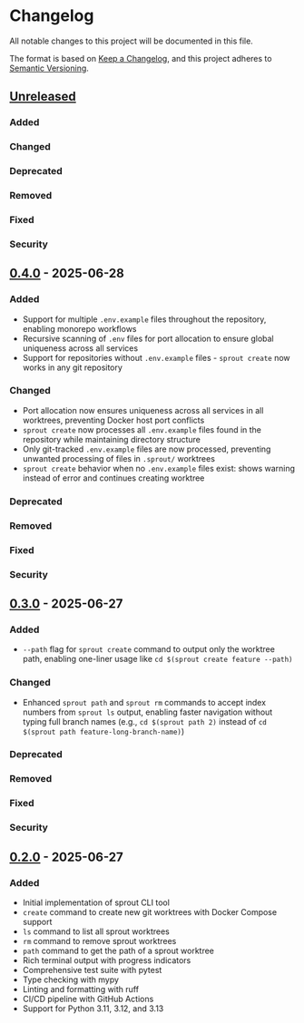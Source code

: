 # Changelog

All notable changes to this project will be documented in this file.

The format is based on [Keep a Changelog](https://keepachangelog.com/en/1.0.0/),
and this project adheres to [Semantic Versioning](https://semver.org/spec/v2.0.0.html).

## [Unreleased]

### Added

### Changed

### Deprecated

### Removed

### Fixed

### Security

## [0.4.0] - 2025-06-28

### Added
- Support for multiple `.env.example` files throughout the repository, enabling monorepo workflows
- Recursive scanning of `.env` files for port allocation to ensure global uniqueness across all services
- Support for repositories without `.env.example` files - `sprout create` now works in any git repository

### Changed
- Port allocation now ensures uniqueness across all services in all worktrees, preventing Docker host port conflicts
- `sprout create` now processes all `.env.example` files found in the repository while maintaining directory structure
- Only git-tracked `.env.example` files are now processed, preventing unwanted processing of files in `.sprout/` worktrees
- `sprout create` behavior when no `.env.example` files exist: shows warning instead of error and continues creating worktree

### Deprecated

### Removed

### Fixed

### Security

## [0.3.0] - 2025-06-27

### Added
- `--path` flag for `sprout create` command to output only the worktree path, enabling one-liner usage like `cd $(sprout create feature --path)`

### Changed
- Enhanced `sprout path` and `sprout rm` commands to accept index numbers from `sprout ls` output, enabling faster navigation without typing full branch names (e.g., `cd $(sprout path 2)` instead of `cd $(sprout path feature-long-branch-name)`)

### Deprecated

### Removed

### Fixed

### Security

## [0.2.0] - 2025-06-27

### Added
- Initial implementation of sprout CLI tool
- `create` command to create new git worktrees with Docker Compose support
- `ls` command to list all sprout worktrees
- `rm` command to remove sprout worktrees
- `path` command to get the path of a sprout worktree
- Rich terminal output with progress indicators
- Comprehensive test suite with pytest
- Type checking with mypy
- Linting and formatting with ruff
- CI/CD pipeline with GitHub Actions
- Support for Python 3.11, 3.12, and 3.13

[Unreleased]: https://github.com/SecDev-Lab/sprout/compare/v0.4.0...HEAD
[0.2.0]: https://github.com/SecDev-Lab/sprout/compare/v0.2.0...HEAD

[0.3.0]: https://github.com/SecDev-Lab/sprout/compare/v0.3.0...HEAD

[0.4.0]: https://github.com/SecDev-Lab/sprout/compare/v0.4.0...HEAD
